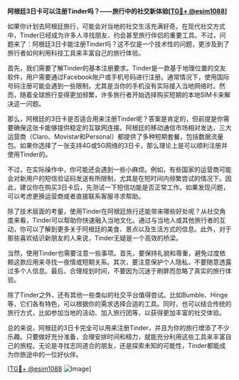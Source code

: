 **阿根廷3日卡可以注册Tinder吗？——旅行中的社交新体验[[TG💪+ @esim1088](https://t.me/s/esim1088)]**

如果你计划去阿根廷旅行，可能会对当地的社交生活充满好奇。在现代社交方式中，Tinder已经成为许多人寻找朋友、约会甚至旅行伴侣的重要工具。不过，问题来了：阿根廷3日卡能注册Tinder吗？这不仅是一个技术性的问题，更涉及到了旅行者如何利用科技工具来丰富自己的旅行体验。

首先，我们需要了解Tinder的基本注册要求。Tinder是一款基于地理位置的交友软件，用户需要通过Facebook账户或手机号码进行注册。通常情况下，使用国际号码注册可能会遇到一些限制，尤其是当你的手机没有实际接入当地网络时。然而，随着全球旅行变得更加频繁，许多旅行者开始选择购买短期的本地SIM卡来解决这一问题。

那么，阿根廷的3日卡是否适合用来注册Tinder呢？答案是肯定的，但前提是你需要确保这张卡能够提供稳定的互联网连接。阿根廷的移动通信市场相对发达，三大运营商（Claro、Movistar和Personal）都提供了多种短期套餐，包括数据流量包。如果你选择了一张支持4G或5G网络的3日卡，那么理论上是可以顺利注册并使用Tinder的。

不过，在实际操作中，你可能还会遇到一些小麻烦。例如，有些国家的运营商可能会对新用户的短信验证码发送有所限制，尤其是在短时间内频繁尝试的情况下。因此，建议你在购买3日卡后，先测试一下短信功能是否正常工作。如果发现问题，可以考虑更换运营商或者直接联系客服寻求帮助。

除了技术层面的考量，使用Tinder在阿根廷旅行还能带来哪些好处呢？从社交角度来看，Tinder可以帮助你快速融入当地文化。通过与当地人或其他旅行者的互动，你可以了解到更多关于阿根廷的美食、景点以及生活方式的信息。此外，对于那些喜欢结识新朋友的人来说，Tinder无疑是一个高效的桥梁。

当然，使用Tinder也需要注意一些事项。首先，要保持礼貌和尊重，避免过度依赖这款应用来寻找一夜情或短期关系。其次，要注意保护个人隐私，不要随意透露过多个人信息。最后，合理规划时间，不要因为沉迷于刷屏而忽略了真实的旅行体验。

除了Tinder之外，还有其他一些类似的社交平台值得尝试。比如Bumble、Hinge等，它们各有特色，可以根据你的需求选择合适的工具。同时，也可以结合传统的旅行方式，比如参加当地的活动、加入旅行团等，以获得更加丰富的社交体验。

总的来说，阿根廷的3日卡完全可以用来注册Tinder，并且为你的旅行增添了不少乐趣。只要做好充分准备，合理安排时间和精力，就能充分利用这些工具来丰富自己的旅程。无论是寻找志同道合的朋友，还是探索未知的可能性，Tinder都能成为你旅途中的一位好伙伴。

[[TG💪+ @esim1088](https://t.me/s/esim1088) ![Image](https://i.postimg.cc/4NQfJmqS/Snipaste-2025-05-13-00-14-12.png)]